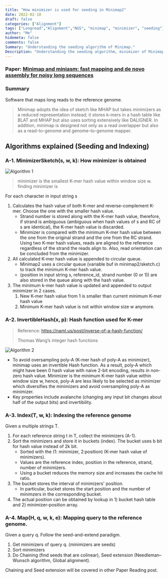 ```yaml
---
title: "How minimizer is used for seeding in Minimap2"
date: 2022-02-18
draft: false
categories: ["Alignment"]
tags: ["Longread","Alignment","NGS", "minimap", "minimizer", "seeding"]
author: "Me"
hidemeta: false
comments: false
Summary: "Understanding the seeding algorithm of Minimap."
Description: "Understanding the seeding algorithm, minimizer of Minimap. Chaining and seed extension are excluded"
---
```

### Paper: [Minimap and miniasm: fast mapping and de novo assembly for noisy long sequences](https://academic.oup.com/bioinformatics/article/32/14/2103/1742895)
### Summary
Software that maps long reads to the reference genome.
> Minimap adopts the
> idea of sketch like MHAP but takes minimizers as a reduced representation instead; it
> stores k-mers in a hash table like BLAT and MHAP but also uses
> sorting extensively like DALIGNER. In addition, minimap is designed
> not only as a read overlapper but also as a read-to-genome
> and genome-to-genome mapper.
## Algorithms explained (Seeding and Indexing)

<!-- ### List of concepts to know
- how minimizer works
-  -->

### A-1. MinimizerSketch(s, w, k): How minimizer is obtained
![Algorithm 1](/assets/data/minimap/A-1.JPG)
<!-- ### Case for  -->
> minimizer is the smallest K-mer hash value within window size w.
> finding minimizer is 

For each character in input string s
1. Calculates the hash value of both K-mer and reverse-complement K-mer. Choose the one with the smaller hash value.
   - Strand number is stored along with the K-mer hash value, therefore, if strand is ambiguous (ambiguous when hash values of s and RC of s are identical), the K-mer hash value is discarded.
   - Minimizer is compared with the minimum K-mer hash value between the one from the original strand and the one from the RC strand. Using two K-mer hash values, reads are aligned to the reference regardless of the strand the reads align to. Also, read orientation can be concluded from the minimizer.
2. All calculated K-mer hash value is appended to circular queue.
   - Minimap2 uses a circular queue (variable buf in minimap2/sketch.c) to track the minimum K-mer hash value.
   - (position in input string s, reference_id, strand number (0 or 1)) are also stored in the queue along with the hash value.
3. The minimum k-mer hash value is updated and appended to output minimizer in 2 cases.
   1. New K-mer hash value from 1 is smaller than current minimum K-mer hash value
   2. Minimum K-mer hash value is not within window size w anymore.


<!-- ```
M = set()
for i to |s| - w - k + 1 do
    m = 'inf'
    for j = 0 to w - 1 do
    u, v = hash( )
``` -->

### A-2. InvertibleHash(x, p): Hash function used for K-mer
> Reference: https://naml.us/post/inverse-of-a-hash-function/
> 
> Thomas Wang’s integer hash functions
> 
![Algorithm 2](/assets/data/minimap/A-2.JPG)
- To avoid oversampling poly-A (K-mer hash of poly-A as minimizer), minimap uses an invertible Hash function. As a result, poly-A which might have been 0 hash value with naive 2-bit encoding, results in non-zero hash value. Minimizer is the minimum K-mer hash value within window size w, hence, poly-A are less likely to be selected as minimizer which diversifies the minimizers and avoid oversampling poly-A as minimizer.
- Key properties include avalanche (changing any input bit changes about half of the output bits) and invertibility.
<!-- - poly-A which might have been 0 with naive encoding, results in non-zero hash value. -->

### A-3. Index(T, w, k): Indexing the reference genome
Given a multiple strings T.
1. For each reference string t in T, collect the minimizers (A-1).
2. Sort the minimizers and store it in buckets (index). The bucket uses b bit for hash value instead of 2k bit.
   - Sorted with the (1: minimizer, 2:position) (K-mer hash value of minimizers).
   - Values are the reference index, position in the reference, strand, number of minimizers.
   - Using a bucket reduces the memory size and increases the cache hit ratio.
3. The bucket stores the interval of minimizers' position.
   - In particular, bucket stores the start position and the number of minimzers in the corresponding bucket.
4. The actual position can be obtained by lookup in 1) bucket hash table and 2) minimizer-position array.


### A-4. Map(H, q, w, k, e): Mapping query to the reference genome.

Given a query q. Follow the seed-and-extend paradigm.
1. Get minimizers of query q. (minimizers are seeds)
2. Sort minimizers
3. Do Chaining (find seeds that are colinear), Seed extension (Needleman–Wunsch algorithm, Global alignment).

Chaining and Seed extension will be covered in other Paper Reading post.
